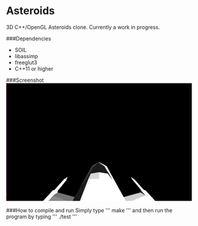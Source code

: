 # Asteroids
3D C++/OpenGL Asteroids clone.
Currently a work in progress.

###Dependencies
- SOIL
- libassimp
- freeglut3
- C++11 or higher

###Screenshot
![Alt text](screenshot.png "Work in progress")

###How to compile and run
Simply type
'''
make
'''
and then run the program by typing
'''
./test
'''
